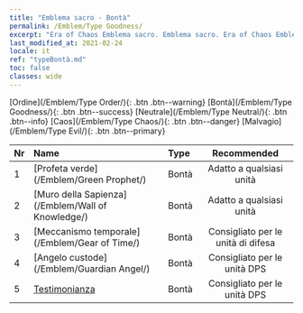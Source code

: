 ```yaml
---
title: "Emblema sacro - Bontà"
permalink: /Emblem/Type Goodness/
excerpt: "Era of Chaos Emblema sacro. Emblema sacro. Era of Chaos Emblema sacro Bontà. Era of Chaos Bontà"
last_modified_at: 2021-02-24
locale: it
ref: "typeBontà.md"
toc: false
classes: wide
---
```


  [Ordine](/Emblem/Type Order/){: .btn .btn--warning}   [Bontà](/Emblem/Type Goodness/){: .btn .btn--success}   [Neutrale](/Emblem/Type Neutral/){: .btn .btn--info}   [Caos](/Emblem/Type Chaos/){: .btn .btn--danger}   [Malvagio](/Emblem/Type Evil/){: .btn .btn--primary} 

  |  Nr  |             Name            |    Type    |   Recommended   |
  |:-----|:----------------------------|:-----------|:---------------:|
  | 1 | [Profeta verde](/Emblem/Green Prophet/) | Bontà | Adatto a qualsiasi unità | 
  | 2 | [Muro della Sapienza](/Emblem/Wall of Knowledge/) | Bontà | Adatto a qualsiasi unità | 
  | 3 | [Meccanismo temporale](/Emblem/Gear of Time/) | Bontà | Consigliato per le unità di difesa | 
  | 4 | [Angelo custode](/Emblem/Guardian Angel/) | Bontà | Consigliato per le unità DPS | 
  | 5 | [Testimonianza](/Emblem/Witness/) | Bontà | Consigliato per le unità DPS | 
